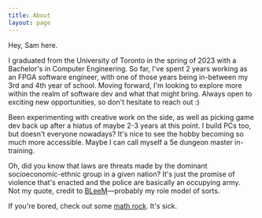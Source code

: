 ```yaml
---
title: About
layout: page
---
```


<p>Hey, Sam here. </p>

<p>I graduated from the University of Toronto in the spring of 2023 with a Bachelor's in Computer Engineering. 
So far, I've spent 2 years working as an FPGA software engineer, with one of those years being in-between my 3rd and 4th year of school.
Moving forward, I'm looking to explore more within the realm of software dev and what that might bring.
Always open to exciting new opportunities, so don't hesitate to reach out :)</p>

<p>Been experimenting with creative work on the side, as well as picking game dev back up after a hiatus of maybe 2-3 years at this point.
I build PCs too, but doesn't everyone nowadays? It's nice to see the hobby becoming so much more accessible.
Maybe I can call myself a 5e dungeon master in-training.</p>

<p>Oh, did you know that laws are threats made by the dominant socioeconomic-ethnic group in a given nation?
It's just the promise of violence that's enacted and the police are basically an occupying army.<br>
Not my quote, credit to <a class="link" href="https://www.youtube.com/watch?v=bmaoNLSHx_w">BLeeM</a>—probably my role model of sorts.</p>

<p>If you're bored, check out some <a class="link" href="https://www.youtube.com/watch?v=-rZWdolJfgk">math rock</a>. It's sick.</p>
